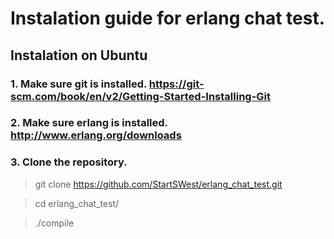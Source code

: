 # Instalation guide for erlang chat test.

## Instalation on Ubuntu

### 1. Make sure git is installed. https://git-scm.com/book/en/v2/Getting-Started-Installing-Git

### 2. Make sure erlang is installed. http://www.erlang.org/downloads

### 3. Clone the repository.

> git clone https://github.com/StartSWest/erlang_chat_test.git

> cd erlang_chat_test/

> ./compile
